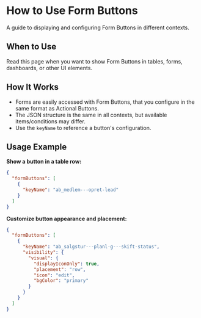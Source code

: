 # How to Use Form Buttons

A guide to displaying and configuring Form Buttons in different contexts.

## When to Use
Read this page when you want to show Form Buttons in tables, forms, dashboards, or other UI elements.

## How It Works
- Forms are easily accessed with Form Buttons, that you configure in the same format as Actional Buttons.
- The JSON structure is the same in all contexts, but available items/conditions may differ.
- Use the `keyName` to reference a button's configuration.

## Usage Example
**Show a button in a table row:**
```json
{
  "formButtons": [
    {
      "keyName": "ab_medlem---opret-lead"
    }
  ]
}
```

**Customize button appearance and placement:**
```json
{
  "formButtons": [
    {
      "keyName": "ab_salgstur---planl-g---skift-status",
      "visibility": {
        "visual": {
          "displayIconOnly": true,
          "placement": "row",
          "icon": "edit",
          "bgColor": "primary"
        }
      }
    }
  ]
}
```